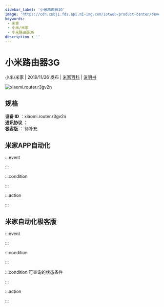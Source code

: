 ```yaml
---
sidebar_label: '小米路由器3G'
image: 'https://cdn.cnbj1.fds.api.mi-img.com/iotweb-product-center/developer_1571195807113V4kShUXL.png?GalaxyAccessKeyId=AKVGLQWBOVIRQ3XLEW&amp;Expires=9223372036854775807&amp;Signature=Nzu+6S3W1aKbtfR3hpLXxuaz4KM='
keywords: 
 - 米家
 - 小米/米家
 - 小米路由器3G
description : ''
---
```

# 小米路由器3G

小米/米家 | 2019/11/26 发布 | [米家百科](https://home.mi.com/webapp/content/baike/product/index.html?model=xiaomi.router.r3gv2n) | [说明书](https://home.mi.com/views/introduction.html?model=xiaomi.router.r3gv2n&region=cn)

![xiaomi.router.r3gv2n](https://cdn.cnbj1.fds.api.mi-img.com/iotweb-product-center/developer_1571195807113V4kShUXL.png?GalaxyAccessKeyId=AKVGLQWBOVIRQ3XLEW&amp;Expires=9223372036854775807&amp;Signature=Nzu+6S3W1aKbtfR3hpLXxuaz4KM=)

## 规格  
> 
**设备 ID** ：xiaomi.router.r3gv2n  
**通讯协议** ：  
**极客版**  ： 待补充 


## 米家APP自动化  

:::event  

:::

:::condition  

:::

:::action   

:::

## 米家自动化极客版  

:::event  

:::

:::condition  

:::

:::condition 可查询的状态条件  

:::

:::action  

:::

        
